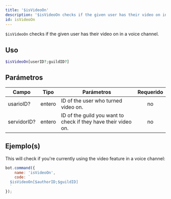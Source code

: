 ```yaml
---
title: '$isVideoOn'
description: '$isVideoOn checks if the given user has their video on in a voice channel.'
id: isVideoOn
---
```


`$isVideoOn` checks if the given user has their video on in a voice channel.

## Uso

```php
$isVideoOn[userID?;guildID?]
```

## Parámetros

| Campo       | Tipo   | Parámetros                                                     | Requerido |
| ----------- | ------ | -------------------------------------------------------------- |:---------:|
| usarioID?   | entero | ID of the user who turned video on.                            |    no     |
| servidorID? | entero | ID of the guild you want to check if they have their video on. |    no     |

## Ejemplo(s)

This will check if you're currently using the video feature in a voice channel:

```javascript
bot.command({
    name: 'isVideoOn',
    code: `
  $isVideoOn[$authorID;$guildID]
  `
});
```
